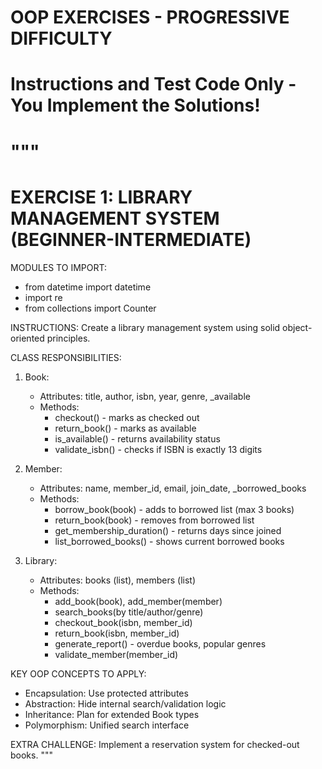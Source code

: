 # OOP EXERCISES - PROGRESSIVE DIFFICULTY  
# Instructions and Test Code Only - You Implement the Solutions!

"""
================================================================================
EXERCISE 1: LIBRARY MANAGEMENT SYSTEM (BEGINNER-INTERMEDIATE)
================================================================================

MODULES TO IMPORT:
- from datetime import datetime
- import re
- from collections import Counter

INSTRUCTIONS:
Create a library management system using solid object-oriented principles.

CLASS RESPONSIBILITIES:

1. Book:
   - Attributes: title, author, isbn, year, genre, _available
   - Methods:
     * checkout() - marks as checked out
     * return_book() - marks as available
     * is_available() - returns availability status
     * validate_isbn() - checks if ISBN is exactly 13 digits

2. Member:
   - Attributes: name, member_id, email, join_date, _borrowed_books
   - Methods:
     * borrow_book(book) - adds to borrowed list (max 3 books)
     * return_book(book) - removes from borrowed list
     * get_membership_duration() - returns days since joined
     * list_borrowed_books() - shows current borrowed books

3. Library:
   - Attributes: books (list), members (list)
   - Methods:
     * add_book(book), add_member(member)
     * search_books(by title/author/genre)
     * checkout_book(isbn, member_id)
     * return_book(isbn, member_id)
     * generate_report() - overdue books, popular genres
     * validate_member(member_id)

KEY OOP CONCEPTS TO APPLY:
- Encapsulation: Use protected attributes
- Abstraction: Hide internal search/validation logic
- Inheritance: Plan for extended Book types
- Polymorphism: Unified search interface

EXTRA CHALLENGE:
Implement a reservation system for checked-out books.
"""
